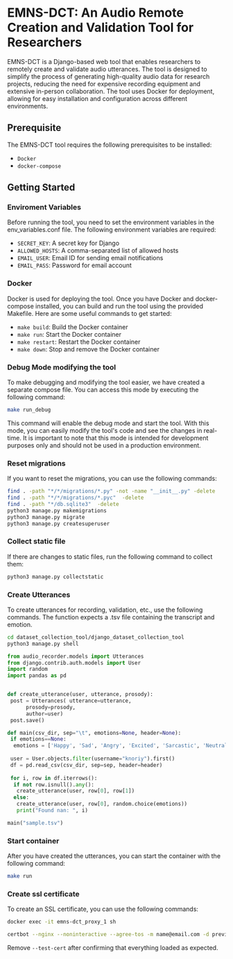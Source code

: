 # EMNS-DCT: An Audio Remote Creation and Validation Tool for Researchers

EMNS-DCT is a Django-based web tool that enables researchers to remotely create and validate audio utterances. The tool is designed to simplify the process of generating high-quality audio data for research projects, reducing the need for expensive recording equipment and extensive in-person collaboration. The tool uses Docker for deployment, allowing for easy installation and configuration across different environments.

## Prerequisite

The EMNS-DCT tool requires the following prerequisites to be installed:

- `Docker`
- `docker-compose`

## Getting Started

### Enviroment Variables

Before running the tool, you need to set the environment variables in the env_variables.conf file. The following environment variables are required:

- `SECRET_KEY`: A secret key for Django
- `ALLOWED_HOSTS`: A comma-separated list of allowed hosts
- `EMAIL_USER`: Email ID for sending email notifications
- `EMAIL_PASS`: Password for email account

### Docker

Docker is used for deploying the tool. Once you have Docker and docker-compose installed, you can build and run the tool using the provided Makefile. Here are some useful commands to get started:

- `make build`: Build the Docker container
- `make run`: Start the Docker container
- `make restart`: Restart the Docker container
- `make down`: Stop and remove the Docker container

### Debug Mode modifying the tool

To make debugging and modifying the tool easier, we have created a separate compose file. You can access this mode by executing the following command:

```sh
make run_debug
```

This command will enable the debug mode and start the tool. With this mode, you can easily modify the tool's code and see the changes in real-time. It is important to note that this mode is intended for development purposes only and should not be used in a production environment.

### Reset migrations

If you want to reset the migrations, you can use the following commands:

``` bash
find . -path "*/*/migrations/*.py" -not -name "__init__.py" -delete
find . -path "*/*/migrations/*.pyc"  -delete
find . -path "*/db.sqlite3"  -delete
python3 manage.py makemigrations
python3 manage.py migrate
python3 manage.py createsuperuser
```

### Collect static file

If there are changes to static files, run the following command to collect them:

``` bash
python3 manage.py collectstatic
```

### Create Utterances

To create utterances for recording, validation, etc., use the following commands. The function expects a .tsv file containing the transcript and emotion.

``` bash
cd dataset_collection_tool/django_dataset_collection_tool
python3 manage.py shell
```

``` python
from audio_recorder.models import Utterances
from django.contrib.auth.models import User
import random
import pandas as pd


def create_utterance(user, utterance, prosody):
 post = Utterances( utterance=utterance,
      prosody=prosody,
      author=user)
 post.save()

def main(csv_dir, sep="\t", emotions=None, header=None):
 if emotions==None:
  emotions = ['Happy', 'Sad', 'Angry', 'Excited', 'Sarcastic', 'Neutral', 'Disgust', 'Surprised']
 
 user = User.objects.filter(username="knoriy").first()
 df = pd.read_csv(csv_dir, sep=sep, header=header)
 
 for i, row in df.iterrows():
  if not row.isnull().any():
   create_utterance(user, row[0], row[1])
  else:
   create_utterance(user, row[0], random.choice(emotions))
   print("Found nan: ", i)

main("sample.tsv")
```

### Start container

After you have created the utterances, you can start the container with the following command:

``` bash
make run
```

### Create ssl certificate

To create an SSL certificate, you can use the following commands:

``` bash
docker exec -it emns-dct_proxy_1 sh
```

``` bash
certbot --nginx --noninteractive --agree-tos -m name@email.com -d preview.openempathic.com -d www.preview.openempathic.com --redirect --test-cert
```

Remove `--test-cert` after confirming that everything loaded as expected.

